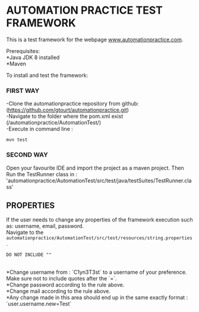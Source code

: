 **AUTOMATION PRACTICE TEST FRAMEWORK**
=========================================
This is a test framework for the webpage www.automationpractice.com.

Prerequisites:<br />
*Java JDK 8 installed<br />
*Maven<br />

To install and test the framework:
### FIRST WAY
-Clone the automationpractice repository from github: (https://github.com/gtourt/automationpractice.git)<br />
-Navigate to the folder where the pom.xml exist (/automationpractice/AutomationTest/)<br />
-Execute in command line : 
```
mvn test
```
### SECOND WAY
Open your favourite IDE and import the project as a maven project. Then Run the TestRunner class in :<br />
'automationpractice/AutomationTest/src/test/java/testSuites/TestRunner.class'


## PROPERTIES
If the user needs to change any properties of the framework execution such as: username, email, password.<br />
Navigate to the `automationpractice/AutomationTest/src/test/resources/string.properties`.<br />
```
DO NOT INCLUDE "" 
```
<br />
*Change username from : `C1yn3T3st` to a username of your preference. Make sure not to include quotes after the `=`.<br />
*Change password according to the rule above.<br />
*Change mail according to the rule above.<br />
*Any change made in this area should end up in the same exactly format : `user.username.new=Test`
